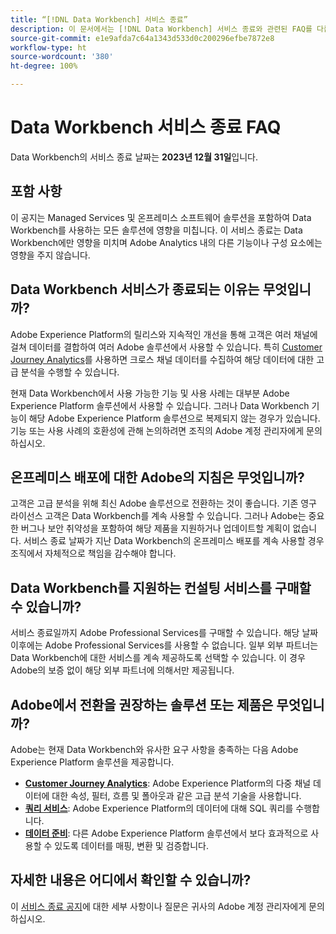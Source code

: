 ```yaml
---
title: “[!DNL Data Workbench] 서비스 종료”
description: 이 문서에서는 [!DNL Data Workbench] 서비스 종료와 관련된 FAQ를 다룹니다.
source-git-commit: e1e9afda7c64a1343d533d0c200296efbe7872e8
workflow-type: ht
source-wordcount: '380'
ht-degree: 100%

---
```



# Data Workbench 서비스 종료 FAQ

Data Workbench의 서비스 종료 날짜는 **2023년 12월 31일**&#x200B;입니다.

## 포함 사항

이 공지는 Managed Services 및 온프레미스 소프트웨어 솔루션을 포함하여 Data Workbench를 사용하는 모든 솔루션에 영향을 미칩니다. 이 서비스 종료는 Data Workbench에만 영향을 미치며 Adobe Analytics 내의 다른 기능이나 구성 요소에는 영향을 주지 않습니다.

## Data Workbench 서비스가 종료되는 이유는 무엇입니까?

Adobe Experience Platform의 릴리스와 지속적인 개선을 통해 고객은 여러 채널에 걸쳐 데이터를 결합하여 여러 Adobe 솔루션에서 사용할 수 있습니다. 특히 [Customer Journey Analytics](https://experienceleague.adobe.com/docs/analytics-platform/using/cja-landing.html?lang=ko)를 사용하면 크로스 채널 데이터를 수집하여 해당 데이터에 대한 고급 분석을 수행할 수 있습니다.

현재 Data Workbench에서 사용 가능한 기능 및 사용 사례는 대부분 Adobe Experience Platform 솔루션에서 사용할 수 있습니다. 그러나 Data Workbench 기능이 해당 Adobe Experience Platform 솔루션으로 복제되지 않는 경우가 있습니다. 기능 또는 사용 사례의 호환성에 관해 논의하려면 조직의 Adobe 계정 관리자에게 문의하십시오.

## 온프레미스 배포에 대한 Adobe의 지침은 무엇입니까?

고객은 고급 분석을 위해 최신 Adobe 솔루션으로 전환하는 것이 좋습니다. 기존 영구 라이선스 고객은 Data Workbench를 계속 사용할 수 있습니다. 그러나 Adobe는 중요한 버그나 보안 취약성을 포함하여 해당 제품을 지원하거나 업데이트할 계획이 없습니다. 서비스 종료 날짜가 지난 Data Workbench의 온프레미스 배포를 계속 사용할 경우 조직에서 자체적으로 책임을 감수해야 합니다.

## Data Workbench를 지원하는 컨설팅 서비스를 구매할 수 있습니까?

서비스 종료일까지 Adobe Professional Services를 구매할 수 있습니다. 해당 날짜 이후에는 Adobe Professional Services를 사용할 수 없습니다. 일부 외부 파트너는 Data Workbench에 대한 서비스를 계속 제공하도록 선택할 수 있습니다. 이 경우 Adobe의 보증 없이 해당 외부 파트너에 의해서만 제공됩니다.

## Adobe에서 전환을 권장하는 솔루션 또는 제품은 무엇입니까?

Adobe는 현재 Data Workbench와 유사한 요구 사항을 충족하는 다음 Adobe Experience Platform 솔루션을 제공합니다.

* [**Customer Journey Analytics**](https://experienceleague.adobe.com/docs/analytics-platform/using/cja-landing.html?lang=ko): Adobe Experience Platform의 다중 채널 데이터에 대한 속성, 필터, 흐름 및 폴아웃과 같은 고급 분석 기술을 사용합니다.
* [**쿼리 서비스**](https://experienceleague.adobe.com/docs/experience-platform/query/home.html?lang=ko-KR): Adobe Experience Platform의 데이터에 대해 SQL 쿼리를 수행합니다.
* [**데이터 준비**](https://experienceleague.adobe.com/docs/experience-platform/data-prep/home.html?lang=ko-KR): 다른 Adobe Experience Platform 솔루션에서 보다 효과적으로 사용할 수 있도록 데이터를 매핑, 변환 및 검증합니다.

## 자세한 내용은 어디에서 확인할 수 있습니까?

이 [서비스 종료 공지](https://express.adobe.com/page/GSu6oKOD88GAj/)에 대한 세부 사항이나 질문은 귀사의 Adobe 계정 관리자에게 문의하십시오.
